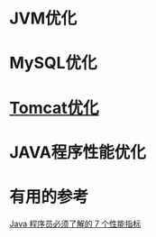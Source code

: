 

# JVM优化	

# MySQL优化	

# [Tomcat优化	](https://github.com/stevenli91748/JAVA-Architecture/blob/master/Performance/tomcat.md)

# JAVA程序性能优化


# 有用的参考

[Java 程序员必须了解的 7 个性能指标](https://github.com/stevenli91748/JAVA-Architecture/blob/master/Performance/Java%20程序员必须了解的%207%20个性能指标.md)
